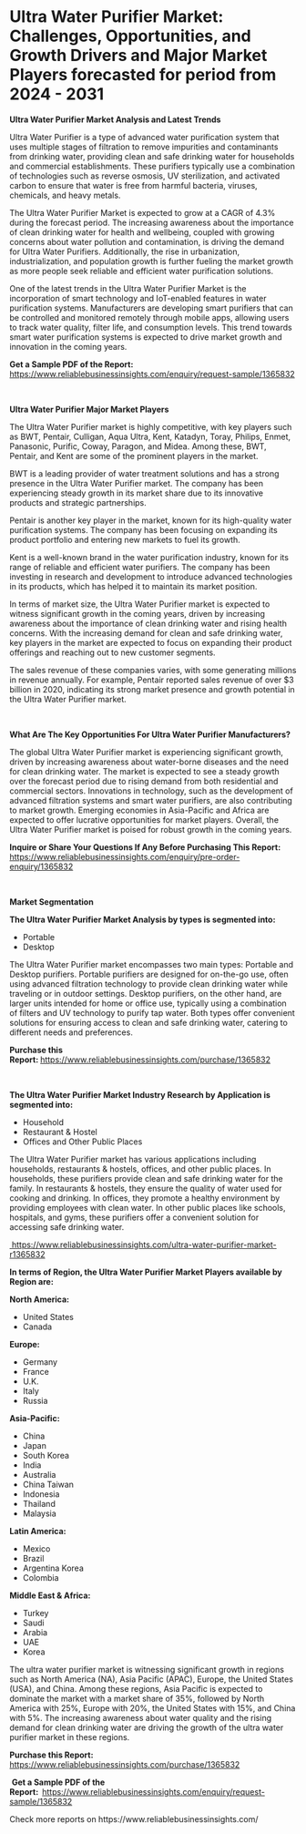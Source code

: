 <p><h1>Ultra Water Purifier Market: Challenges, Opportunities, and Growth Drivers and Major Market Players forecasted for period from 2024 - 2031</h1></p><p><strong>Ultra Water Purifier Market Analysis and Latest Trends</strong></p>
<p><p>Ultra Water Purifier is a type of advanced water purification system that uses multiple stages of filtration to remove impurities and contaminants from drinking water, providing clean and safe drinking water for households and commercial establishments. These purifiers typically use a combination of technologies such as reverse osmosis, UV sterilization, and activated carbon to ensure that water is free from harmful bacteria, viruses, chemicals, and heavy metals.</p><p>The Ultra Water Purifier Market is expected to grow at a CAGR of 4.3% during the forecast period. The increasing awareness about the importance of clean drinking water for health and wellbeing, coupled with growing concerns about water pollution and contamination, is driving the demand for Ultra Water Purifiers. Additionally, the rise in urbanization, industrialization, and population growth is further fueling the market growth as more people seek reliable and efficient water purification solutions.</p><p>One of the latest trends in the Ultra Water Purifier Market is the incorporation of smart technology and IoT-enabled features in water purification systems. Manufacturers are developing smart purifiers that can be controlled and monitored remotely through mobile apps, allowing users to track water quality, filter life, and consumption levels. This trend towards smart water purification systems is expected to drive market growth and innovation in the coming years.</p></p>
<p><strong>Get a Sample PDF of the Report:&nbsp;</strong> <a href="https://www.reliablebusinessinsights.com/enquiry/request-sample/1365832">https://www.reliablebusinessinsights.com/enquiry/request-sample/1365832</a></p>
<p>&nbsp;</p>
<p><strong>Ultra Water Purifier Major Market Players</strong></p>
<p><p>The Ultra Water Purifier market is highly competitive, with key players such as BWT, Pentair, Culligan, Aqua Ultra, Kent, Katadyn, Toray, Philips, Enmet, Panasonic, Purific, Coway, Paragon, and Midea. Among these, BWT, Pentair, and Kent are some of the prominent players in the market.</p><p>BWT is a leading provider of water treatment solutions and has a strong presence in the Ultra Water Purifier market. The company has been experiencing steady growth in its market share due to its innovative products and strategic partnerships.</p><p>Pentair is another key player in the market, known for its high-quality water purification systems. The company has been focusing on expanding its product portfolio and entering new markets to fuel its growth.</p><p>Kent is a well-known brand in the water purification industry, known for its range of reliable and efficient water purifiers. The company has been investing in research and development to introduce advanced technologies in its products, which has helped it to maintain its market position.</p><p>In terms of market size, the Ultra Water Purifier market is expected to witness significant growth in the coming years, driven by increasing awareness about the importance of clean drinking water and rising health concerns. With the increasing demand for clean and safe drinking water, key players in the market are expected to focus on expanding their product offerings and reaching out to new customer segments.</p><p>The sales revenue of these companies varies, with some generating millions in revenue annually. For example, Pentair reported sales revenue of over $3 billion in 2020, indicating its strong market presence and growth potential in the Ultra Water Purifier market.</p></p>
<p>&nbsp;</p>
<p><strong>What Are The Key Opportunities For Ultra Water Purifier Manufacturers?</strong></p>
<p><p>The global Ultra Water Purifier market is experiencing significant growth, driven by increasing awareness about water-borne diseases and the need for clean drinking water. The market is expected to see a steady growth over the forecast period due to rising demand from both residential and commercial sectors. Innovations in technology, such as the development of advanced filtration systems and smart water purifiers, are also contributing to market growth. Emerging economies in Asia-Pacific and Africa are expected to offer lucrative opportunities for market players. Overall, the Ultra Water Purifier market is poised for robust growth in the coming years.</p></p>
<p><strong>Inquire or Share Your Questions If Any Before Purchasing This Report:</strong> <a href="https://www.reliablebusinessinsights.com/enquiry/pre-order-enquiry/1365832">https://www.reliablebusinessinsights.com/enquiry/pre-order-enquiry/1365832</a></p>
<p>&nbsp;</p>
<p><strong>Market Segmentation</strong></p>
<p><strong>The Ultra Water Purifier Market Analysis by types is segmented into:</strong></p>
<p><ul><li>Portable</li><li>Desktop</li></ul></p>
<p><p>The Ultra Water Purifier market encompasses two main types: Portable and Desktop purifiers. Portable purifiers are designed for on-the-go use, often using advanced filtration technology to provide clean drinking water while traveling or in outdoor settings. Desktop purifiers, on the other hand, are larger units intended for home or office use, typically using a combination of filters and UV technology to purify tap water. Both types offer convenient solutions for ensuring access to clean and safe drinking water, catering to different needs and preferences.</p></p>
<p><strong>Purchase this Report:&nbsp;</strong><a href="https://www.reliablebusinessinsights.com/purchase/1365832">https://www.reliablebusinessinsights.com/purchase/1365832</a></p>
<p>&nbsp;</p>
<p><strong>The Ultra Water Purifier Market Industry Research by Application is segmented into:</strong></p>
<p><ul><li>Household</li><li>Restaurant & Hostel</li><li>Offices and Other Public Places</li></ul></p>
<p><p>The Ultra Water Purifier market has various applications including households, restaurants & hostels, offices, and other public places. In households, these purifiers provide clean and safe drinking water for the family. In restaurants & hostels, they ensure the quality of water used for cooking and drinking. In offices, they promote a healthy environment by providing employees with clean water. In other public places like schools, hospitals, and gyms, these purifiers offer a convenient solution for accessing safe drinking water.</p></p>
<p><a href="https://www.reliablebusinessinsights.com/ultra-water-purifier-market-r1365832">&nbsp;https://www.reliablebusinessinsights.com/ultra-water-purifier-market-r1365832</a></p>
<p><strong>In terms of Region, the Ultra Water Purifier Market Players available by Region are:</strong></p>
<p>
    <p> <strong> North America: </strong>
        <ul>
            <li>United States</li>
            <li>Canada</li>
        </ul>
        </p> 
    <p> <strong> Europe: </strong>
        <ul>
            <li>Germany</li>
            <li>France</li>
            <li>U.K.</li>
            <li>Italy</li>
            <li>Russia</li>
        </ul>
        </p> 
    <p> <strong> Asia-Pacific: </strong>
        <ul>
            <li>China</li>
            <li>Japan</li>
            <li>South Korea</li>
            <li>India</li>
            <li>Australia</li>
            <li>China Taiwan</li>
            <li>Indonesia</li>
            <li>Thailand</li>
            <li>Malaysia</li>
        </ul>
        </p> 
    <p> <strong> Latin America: </strong>
        <ul>
            <li>Mexico</li>
            <li>Brazil</li>
            <li>Argentina Korea</li>
            <li>Colombia</li>
        </ul>
        </p> 
    <p> <strong> Middle East & Africa: </strong>
        <ul>
            <li>Turkey</li>
            <li>Saudi</li>
            <li>Arabia</li>
            <li>UAE</li>
            <li>Korea</li>
        </ul>
    </p>
    </p>
<p><p>The ultra water purifier market is witnessing significant growth in regions such as North America (NA), Asia Pacific (APAC), Europe, the United States (USA), and China. Among these regions, Asia Pacific is expected to dominate the market with a market share of 35%, followed by North America with 25%, Europe with 20%, the United States with 15%, and China with 5%. The increasing awareness about water quality and the rising demand for clean drinking water are driving the growth of the ultra water purifier market in these regions.</p></p>
<p><strong>Purchase this Report: </strong><a href="https://www.reliablebusinessinsights.com/purchase/1365832">https://www.reliablebusinessinsights.com/purchase/1365832</a></p>
<p>&nbsp;<strong>Get a Sample PDF of the Report:&nbsp;&nbsp;</strong><a href="https://www.reliablebusinessinsights.com/enquiry/request-sample/1365832">https://www.reliablebusinessinsights.com/enquiry/request-sample/1365832</a></p>
<p><strong></strong></p>
<p>Check more reports on https://www.reliablebusinessinsights.com/</p>